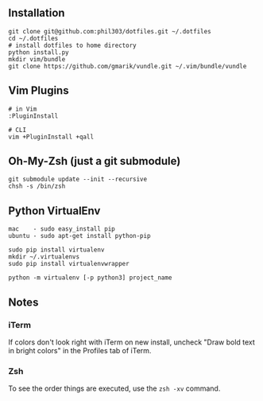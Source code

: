 ## Installation

    git clone git@github.com:phil303/dotfiles.git ~/.dotfiles
    cd ~/.dotfiles
    # install dotfiles to home directory
    python install.py
    mkdir vim/bundle
    git clone https://github.com/gmarik/vundle.git ~/.vim/bundle/vundle

## Vim Plugins
  
    # in Vim
    :PluginInstall

    # CLI
    vim +PluginInstall +qall

## Oh-My-Zsh (just a git submodule)

    git submodule update --init --recursive
    chsh -s /bin/zsh

## Python VirtualEnv

    mac    - sudo easy_install pip
    ubuntu - sudo apt-get install python-pip

    sudo pip install virtualenv
    mkdir ~/.virtualenvs
    sudo pip install virtualenvwrapper
    
    python -m virtualenv [-p python3] project_name

## Notes
### iTerm
If colors don't look right with iTerm on new install, uncheck "Draw bold text
in bright colors" in the Profiles tab of iTerm.

### Zsh
To see the order things are executed, use the `zsh -xv` command.
